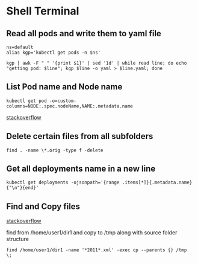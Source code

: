 # Shell Terminal

## Read all pods and write them to yaml file

```console
ns=default
alias kgp='kubectl get pods -n $ns'

kgp | awk -F " " '{print $1}' | sed '1d' | while read line; do echo "getting pod: $line"; kgp $line -o yaml > $line.yaml; done
```

## List Pod name and Node name

```console
kubectl get pod -o=custom-columns=NODE:.spec.nodeName,NAME:.metadata.name
```

[stackoverflow](https://stackoverflow.com/questions/48983354/kubernetes-list-all-pods-and-its-nodes?rq=1)


## Delete certain files from all subfolders

```console
find . -name \*.orig -type f -delete
```

## Get all deployments name in a new line

```console
kubectl get deployments -ojsonpath='{range .items[*]}{.metadata.name}{"\n"}{end}'
```

## Find and Copy files

[stackoverflow](https://stackoverflow.com/questions/5241625/find-and-copy-files)

find from /home/user1/dir1 and copy to /tmp along with source folder structure

```console
find /home/user1/dir1 -name '*2011*.xml' -exec cp --parents {} /tmp  \;
```
